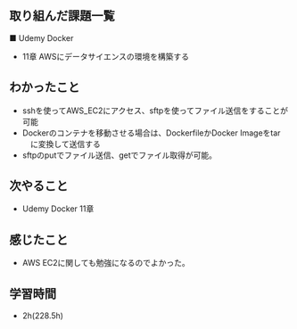 ## 取り組んだ課題一覧
■ Udemy Docker
- 11章 AWSにデータサイエンスの環境を構築する
## わかったこと
- sshを使ってAWS_EC2にアクセス、sftpを使ってファイル送信をすることが可能
- Dockerのコンテナを移動させる場合は、DockerfileかDocker Imageをtar
　に変換して送信する
- sftpのputでファイル送信、getでファイル取得が可能。
## 次やること
- Udemy Docker  11章
## 感じたこと
- AWS EC2に関しても勉強になるのでよかった。
## 学習時間
- 2h(228.5h)
